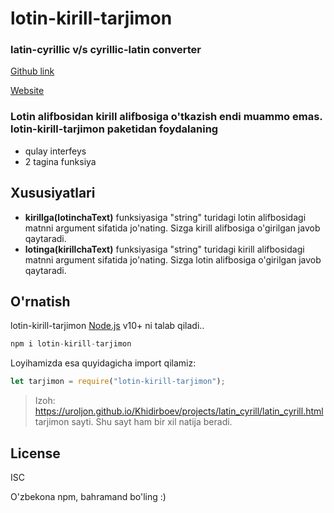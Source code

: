 # lotin-kirill-tarjimon
### latin-cyrillic v/s cyrillic-latin converter

[Github link](https://github.com/Uroljon/lotin-kirill-for-npm)

[Website](https://uroljon.github.io/Khidirboev/projects/latin_cyrill/latin_cyrill.html)

### Lotin alifbosidan kirill alifbosiga o'tkazish endi muammo emas. lotin-kirill-tarjimon paketidan foydalaning
- qulay interfeys
- 2 tagina funksiya

## Xususiyatlari
- **kirillga(lotinchaText)** funksiyasiga "string" turidagi lotin alifbosidagi matnni argument sifatida jo'nating. Sizga kirill alifbosiga o'girilgan javob qaytaradi.
- **lotinga(kirillchaText)** funksiyasiga "string" turidagi kirill alifbosidagi matnni argument sifatida jo'nating. Sizga lotin alifbosiga o'girilgan javob qaytaradi.

## O'rnatish
lotin-kirill-tarjimon [Node.js](https://nodejs.org/) v10+ ni talab qiladi..

```javascript
npm i lotin-kirill-tarjimon
```

Loyihamizda esa quyidagicha import qilamiz: 

```javascript
let tarjimon = require("lotin-kirill-tarjimon");
```

> Izoh: https://uroljon.github.io/Khidirboev/projects/latin_cyrill/latin_cyrill.html tarjimon sayti. Shu sayt ham bir xil natija beradi. 

## License
ISC

O'zbekona npm, bahramand bo'ling :)

   [dill]: <https://github.com/Uroljon/lotin-kirill-for-npmr>
   [git-repo-url]: <https://github.com/Uroljon/lotin-kirill-for-npm.git>